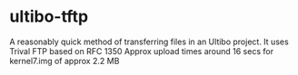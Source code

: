 # ultibo-tftp
A reasonably quick method of transferring files in an Ultibo project.
It uses Trival FTP based on RFC 1350
Approx upload times around 16 secs for kernel7.img of approx 2.2 MB

